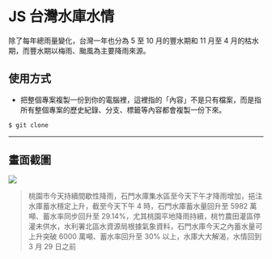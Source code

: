 # JS 台灣水庫水情

除了每年總雨量變化，台灣一年也分為 5 至 10 月的豐水期和 11 月至 4 月的枯水期，而豐水期以梅雨、颱風為主要降雨來源。

## 使用方式
- 把整個專案複製一份到你的電腦裡，這裡指的「內容」不是只有檔案，而是指所有整個專案的歷史紀錄、分支、標籤等內容都會複製一份下來。
```sh
$ git clone
```

----

## 畫面截圖
![](https://i.imgur.com/UZNQOc2.png)
> 桃園市今天持續間歇性降雨，石門水庫集水區至今天下午才降雨增加，挹注水庫蓄水穩定上升，截至今天下午 4 時，石門水庫蓄水量回升至 5982 萬噸、蓄水率同步回升至 29.14%，尤其桃園平地降雨持續，桃竹農田灌區停灌未供水，水利署北區水資源局根據氣象資料，石門水庫今天之內蓄水量可上升突破 6000 萬噸、蓄水率回升至 30% 以上，水庫大大解渴，水情回到 3 月 29 日之前

